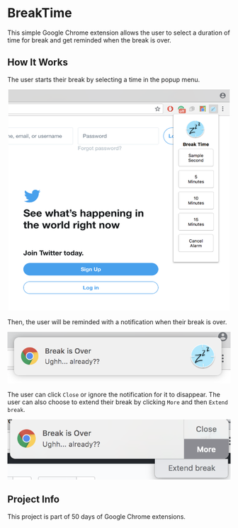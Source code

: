 # BreakTime

This simple Google Chrome extension allows the user to select a duration of time for break and get reminded when the break is over.

## How It Works
The user starts their break by selecting a time in the popup menu.

<p align="center">
  <img width="500" height="500" src="images/twitter.png">
</p>


Then, the user will be reminded with a notification when their break is over.


![Example Notification](images/notification.png)


The user can click `Close` or ignore the notification for it to disappear. The user can also choose to extend their break by clicking `More` and then `Extend break`.


![Example Notification](images/extendbreak.png)

## Project Info

This project is part of 50 days of Google Chrome extensions.
